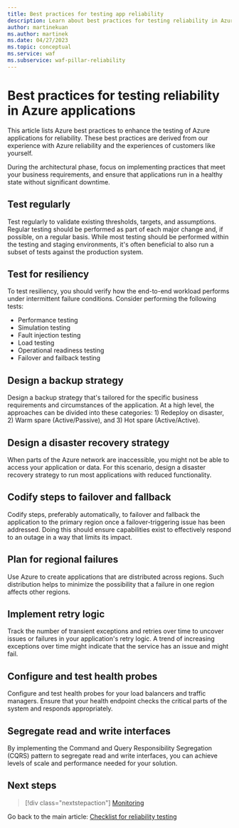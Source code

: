 ```yaml
---
title: Best practices for testing app reliability
description: Learn about best practices for testing reliability in Azure apps. Implement practices to meet business requirements, so apps run in a healthy state with little downtime.
author: martinekuan
ms.author: martinek
ms.date: 04/27/2023
ms.topic: conceptual
ms.service: waf
ms.subservice: waf-pillar-reliability
---
```


# Best practices for testing reliability in Azure applications

This article lists Azure best practices to enhance the testing of Azure applications for reliability. These best practices are derived from our experience with Azure reliability and the experiences of customers like yourself.

During the architectural phase, focus on implementing practices that meet your business requirements, and ensure that applications run in a healthy state without significant downtime.

## Test regularly

Test regularly to validate existing thresholds, targets, and assumptions. Regular testing should be performed as part of each major change and, if possible, on a regular basis. While most testing should be performed within the testing and staging environments, it's often beneficial to also run a subset of tests against the production system.

## Test for resiliency

To test resiliency, you should verify how the end-to-end workload performs under intermittent failure conditions. Consider performing the following tests:

- Performance testing
- Simulation testing
- Fault injection testing
- Load testing
- Operational readiness testing
- Failover and failback testing

## Design a backup strategy

Design a backup strategy that's tailored for the specific business requirements and circumstances of the application. At a high level, the approaches can be divided into these categories: 1) Redeploy on disaster, 2) Warm spare (Active/Passive), and 3) Hot spare (Active/Active).

## Design a disaster recovery strategy

When parts of the Azure network are inaccessible, you might not be able to access your application or data. For this scenario, design a disaster recovery strategy to run most applications with reduced functionality.

## Codify steps to failover and fallback

Codify steps, preferably automatically, to failover and fallback the application to the primary region once a failover-triggering issue has been addressed. Doing this should ensure capabilities exist to effectively respond to an outage in a way that limits its impact.

## Plan for regional failures

Use Azure to create applications that are distributed across regions. Such distribution helps to minimize the possibility that a failure in one region affects other regions.

## Implement retry logic

Track the number of transient exceptions and retries over time to uncover issues or failures in your application's retry logic. A trend of increasing exceptions over time might indicate that the service has an issue and might fail.

## Configure and test health probes

Configure and test health probes for your load balancers and traffic managers. Ensure that your health endpoint checks the critical parts of the system and responds appropriately.

## Segregate read and write interfaces

By implementing the Command and Query Responsibility Segregation (CQRS) pattern to segregate read and write interfaces, you can achieve levels of scale and performance needed for your solution.

## Next steps

> [!div class="nextstepaction"]
> [Monitoring](./monitor-checklist.md)

Go back to the main article: [Checklist for reliability testing](test-checklist.md)
